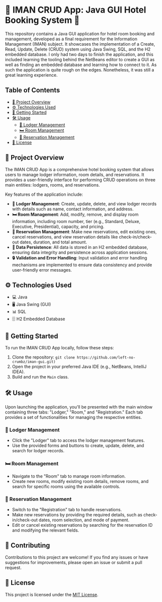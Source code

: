 # 🏨 IMAN CRUD App: Java GUI Hotel Booking System 🌟

This repository contains a Java GUI application for hotel room booking and management, developed as a final requirement for the Information Management (IMAN) subject. It showcases the implementation of a Create, Read, Update, Delete (CRUD) system using Java Swing, SQL, and the H2 embedded database. I only had two days to finish the application, and this included learning the tooling behind the NetBeans editor to create a GUI as well as finding an embedded database and learning how to connect to it. As such the application is quite rough on the edges. Nonetheless, it was still a great learning experience.

## Table of Contents

- [🚀 Project Overview](#-project-overview)
- [⚙️ Technologies Used](#%EF%B8%8F-technologies-used)
- [🚩 Getting Started](#-getting-started)
- [🛠️ Usage](#%EF%B8%8F-usage)
  - [👤 Lodger Management](#-lodger-management)
  - [🛏️ Room Management](#%EF%B8%8F-room-management)
  - [📅 Reservation Management](#-reservation-management)
- [📝 License](#-license)

## 🚀 Project Overview

The IMAN CRUD App is a comprehensive hotel booking system that allows users to manage lodger information, room details, and reservations. It provides a user-friendly interface for performing CRUD operations on three main entities: lodgers, rooms, and reservations.

Key features of the application include:

- **👤 Lodger Management**: Create, update, delete, and view lodger records with details such as name, contact information, and address.
- **🛏️ Room Management**: Add, modify, remove, and display room information, including room number, tier (e.g., Standard, Deluxe, Executive, Presidential), capacity, and pricing.
- **📅 Reservation Management**: Make new reservations, edit existing ones, cancel reservations, and view reservation details like check-in/check-out dates, duration, and total amount.
- **📂 Data Persistence**: All data is stored in an H2 embedded database, ensuring data integrity and persistence across application sessions.
- **🔒 Validation and Error Handling**: Input validation and error handling mechanisms are implemented to ensure data consistency and provide user-friendly error messages.

## ⚙️ Technologies Used

- 💻 Java
- 🖥️ Java Swing (GUI)
- 📊 SQL
- 🗄️ H2 Embedded Database

## 🚩 Getting Started

To run the IMAN CRUD App locally, follow these steps:

1. Clone the repository: `git clone https://github.com/left-no-crumbz/iman-gui.git)`
2. Open the project in your preferred Java IDE (e.g., NetBeans, IntelliJ IDEA).
3. Build and run the `Main` class.

## 🛠️ Usage

Upon launching the application, you'll be presented with the main window containing three tabs: "Lodger," "Room," and "Registration." Each tab provides a set of functionalities for managing the respective entities.

### 👤 Lodger Management

- Click the "Lodger" tab to access the lodger management features.
- Use the provided forms and buttons to create, update, delete, and search for lodger records.

### 🛏️ Room Management

- Navigate to the "Room" tab to manage room information.
- Create new rooms, modify existing room details, remove rooms, and search for specific rooms using the available controls.

### 📅 Reservation Management

- Switch to the "Registration" tab to handle reservations.
- Make new reservations by providing the required details, such as check-in/check-out dates, room selection, and mode of payment.
- Edit or cancel existing reservations by searching for the reservation ID and modifying the relevant fields.

## 🤝 Contributing

Contributions to this project are welcome! If you find any issues or have suggestions for improvements, please open an issue or submit a pull request.

## 📝 License

This project is licensed under the [MIT License](LICENSE).
